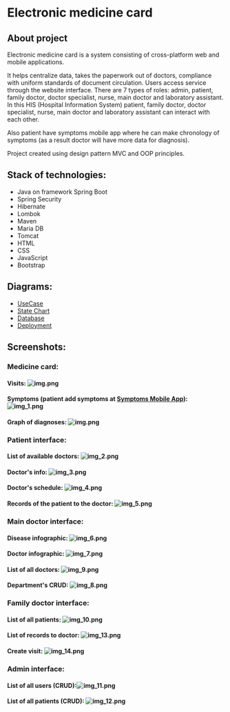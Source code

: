 # Electronic medicine card 
## About project
Electronic medicine card is a system consisting of cross-platform web and mobile applications.

It helps centralize data, takes the paperwork out of doctors, compliance with uniform standards of document circulation. Users access service through the website interface. There are 7 types of roles: admin, patient, family doctor, doctor specialist, nurse, main doctor and laboratory assistant. In this HIS (Hospital Information System) patient, family doctor, doctor specialist, nurse, main doctor and laboratory assistant can interact with each other. 

Also patient have symptoms mobile app where he can make chronology of symptoms (as a result doctor will have more data for diagnosis).

Project created using design pattern MVC and OOP principles. 

## Stack of technologies:
* Java on framework Spring Boot
* Spring Security
* Hibernate
* Lombok
* Maven
* Maria DB
* Tomcat
* HTML
* CSS
* JavaScript
* Bootstrap

## Diagrams:
* [UseCase](https://drive.google.com/file/d/1Ln7L0-wHYgPsyu3IZJs2-XCHmE3JU6VW/view?usp=sharing)
* [State Chart](https://drive.google.com/file/d/1VIpuczf_BJ3nXjIRfW-8OQyGwrpPAnPX/view?usp=sharing)
* [Database](https://drive.google.com/file/d/1f7f6KTtPT7f_X6OTF2PZFO4N0OGbzIKm/view?usp=sharing)
* [Deployment](https://drive.google.com/file/d/1-qLb4mB_VwrxrVzBBMXO4aBFuOvqKfGM/view?usp=sharing)

## Screenshots:

### Medicine card:
#### Visits: ![img.png](img/img_15.png)
#### Symptoms (patient add symptoms at [Symptoms Mobile App](https://github.com/MrGold6/symptomsApp)): ![img_1.png](img/img_1.png)
#### Graph of diagnoses: ![img.png](img/img.png)

### Patient interface:
#### List of available doctors: ![img_2.png](img/img_2.png)
#### Doctor's info: ![img_3.png](img/img_3.png)
#### Doctor's schedule: ![img_4.png](img/img_4.png)
#### Records of the patient to the doctor: ![img_5.png](img/img_5.png)

### Main doctor interface:
#### Disease infographic: ![img_6.png](img/img_6.png)
#### Doctor infographic: ![img_7.png](img/img_7.png)
#### List of all doctors: ![img_9.png](img/img_9.png)
#### Department's CRUD: ![img_8.png](img/img_8.png)

### Family doctor interface:
#### List of all patients: ![img_10.png](img/img_10.png)
#### List of records to doctor: ![img_13.png](img/img_13.png)
#### Create visit: ![img_14.png](img/img_14.png)

### Admin interface:
#### List of all users (CRUD):![img_11.png](img/img_11.png)
#### List of all patients (CRUD): ![img_12.png](img/img_12.png)
 





